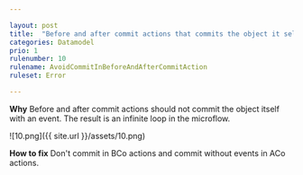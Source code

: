```yaml
---

layout: post
title:  "Before and after commit actions that commits the object it self with events"
categories: Datamodel
prio: 1
rulenumber: 10
rulename: AvoidCommitInBeforeAndAfterCommitAction
ruleset: Error

---
```


**Why**
Before and after commit actions should not commit the object itself with an event. The result is an infinite loop in the microflow.

![10.png]({{ site.url }}/assets/10.png)

**How to fix**
Don't commit in BCo actions and commit without events in ACo actions.
